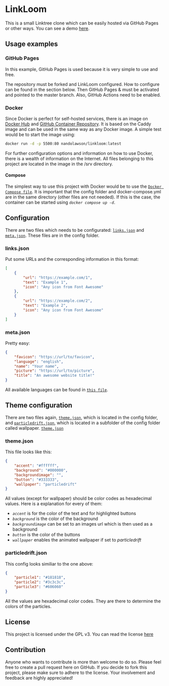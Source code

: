 # LinkLoom

This is a small Linktree clone which can be easily hosted via GitHub Pages or other ways. You can see a demo [here](https://nandolawson.github.io/LinkLoom).

## Usage examples

### GitHub Pages

In this example, GitHub Pages is used because it is very simple to use and free.

The repository must be forked and LinkLoom configured. How to configure can be found in the section below. Then GitHub Pages & must be activated and pointed to the master branch. Also, GitHub Actions need to be enabled.

### Docker

Since Docker is perfect for self-hosted services, there is an image on [Docker Hub](https://hub.docker.com/r/nandolawson/linkloom) and [GitHub Container Repository](https://github.com/nandolawson/linkloom/pkgs/container/linkloom). It is based on the Caddy image and can be used in the same way as any Docker image. A simple test would be to start the image using:

```sh
docker run -d -p 5500:80 nandolawson/linkloom:latest
```

For further configuration options and information on how to use Docker, there is a wealth of information on the Internet. All files belonging to this project are located in the image in the /srv directory.

#### Compose

The simplest way to use this project with Docker would be to use the [`Docker Compose file`](https://github.com/nandolawson/LinkLoom/blob/main/docker-compose.yml). It is important that the config folder and docker-compose.yml are in the same directory (other files are not needed). If this is the case, the container can be started using _`docker compose up -d`_.

## Configuration

There are two files which needs to be configurated: [`links.json`](https://github.com/nandolawson/LinkLoom/blob/main/config/links.json) and [`meta.json`](https://github.com/nandolawson/LinkLoom/blob/main/config/meta.json). These files are in the config folder.

### links.json

Put some URLs and the corresponding information in this format:

```json
[
    {
        "url": "https://example.com/1",
        "text": "Example 1",
        "icon": "Any icon from Font Awesome"
    },
    {
        "url": "https://example.com/2",
        "text": "Example 2",
        "icon": "Any icon from Font Awesome"
    }
]
```

### meta.json

Pretty easy:

```json
{
    "favicon": "https://url/to/favicon",
    "language": "english",
    "name": "Your name",
    "picture": "https://url/to/picture",
    "title": "An awesome website title!"
}
```

All available languages can be found in [`this file`](https://github.com/nandolawson/LinkLoom/blob/main/scripts/meta.js).

## Theme configuration

There are two files again, [`theme.json`](https://github.com/nandolawson/LinkLoom/blob/main/config/theme.json), which is located in the config folder, and [`particledrift.json`](https://github.com/nandolawson/LinkLoom/blob/main/config/wallpaper/particledrift.json), which is located in a subfolder of the config folder called wallpaper.
[`theme.json`](https://github.com/nandolawson/LinkLoom/blob/main/config/theme.json)

### theme.json

This file looks like this:

```json
{
    "accent": "#ffffff",
    "background": "#000000",
    "backgroundimage": "",
    "button": "#333333",
    "wallpaper": "particledrift"
}
```

All values (except for wallpaper) should be color codes as hexadecimal values. Here is a explanation for every of them:

- _`accent`_ is for the color of the text and for highlighted buttons
- _`background`_ is the color of the background
- _`backgroundimage`_ can be set to an images url which is then used as a background
- _`button`_ is the color of the buttons
- _`wallpaper`_ enables the animated wallpaper if set to _particledrift_

### particledrift.json

This config looks similiar to the one above:

```json
{
    "particle1": "#181818",
    "particle2": "#3c3c3c",
    "particle3": "#606060"
}
```

All the values are hexadecimal color codes. They are there to determine the colors of the particles.

## License

This project is licensed under the GPL v3. You can read the license [here](https://github.com/nandolawson/LinkLoom/blob/master/LICENSE)

## Contribution

Anyone who wants to contribute is more than welcome to do so. Please feel free to create a pull request here on GitHub. If you decide to fork this project, please make sure to adhere to the license. Your involvement and feedback are highly appreciated!
